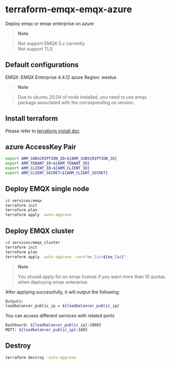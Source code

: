 
# terraform-emqx-emqx-azure
Deploy emqx or emqx enterprise on azure

> **Note**

> Not support EMQX 5.x currently  
Not support TLS

## Default configurations
EMQX: EMQX Enterprise 4.4.12
azure Region: westus

> **Note**

> Due to ubuntu 20.04 of node installed, you need to use emqx package associated with the corresponding os version.


## Install terraform
Please refer to [terraform install doc](https://learn.hashicorp.com/tutorials/terraform/install-cli)


## azure AccessKey Pair
```bash
export ARM_SUBSCRIPTION_ID=${ARM_SUBSCRIPTION_ID}
export ARM_TENANT_ID=${ARM_TENANT_ID}
export ARM_CLIENT_ID=${ARM_CLIENT_ID}
export ARM_CLIENT_SECRET=${ARM_CLIENT_SECRET}
```

## Deploy EMQX single node
```bash
cd services/emqx
terraform init
terraform plan
terraform apply -auto-approve
```


## Deploy EMQX cluster
```bash
cd services/emqx_cluster
terraform init
terraform plan
terraform apply -auto-approve -var="ee_lic=${ee_lic}"
```

> **Note**

> You should apply for an emqx license if you want more than 10 quotas when deploying emqx enterprise.


After applying successfully, it will output the following:

```bash
Outputs:
loadbalancer_public_ip = ${loadbalancer_public_ip}
```


You can access different services with related ports
```bash
Dashboard: ${loadbalancer_public_ip}:18083
MQTT: ${loadbalancer_public_ip}:1883
```

## Destroy
```bash
terraform destroy -auto-approve
```

